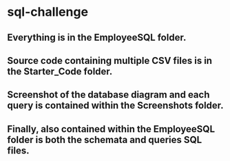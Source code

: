 # sql-challenge

## Everything is in the EmployeeSQL folder.

## Source code containing multiple CSV files is in the Starter_Code folder.

## Screenshot of the database diagram and each query is contained within the Screenshots folder.

## Finally, also contained within the EmployeeSQL folder is both the schemata and queries SQL files.